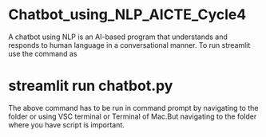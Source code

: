 # Chatbot_using_NLP_AICTE_Cycle4
A chatbot using NLP is an AI-based program that understands and responds to human language in a conversational manner.
To run streamlit use the command as
# streamlit run chatbot.py
The above command has to be run in command prompt by navigating to the folder or using VSC terminal or Terminal of Mac.But navigating  to the folder where you have script is important. 
